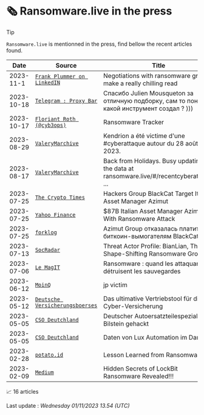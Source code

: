 
# 🗞️ Ransomware.live in the press


> [!TIP]
> `Ransomware.live` is mentionned in the press, find bellow the recent articles found.



| Date | Source | Title | Screenshot | 
|---|---|---|---|
| 2023-11-1 | [`Frank Plummer on LinkedIN`](https://www.linkedin.com/posts/frankplummer_negotiations-with-ransomware-groups-make-activity-7125464724254650369-C-tm) | Negotiations with ransomware groups make a really chilling read | [📸](https://images.ransomware.live/screenshots/press/63d207b504446c6ac777ded57c09e9fe.png) | 
| 2023-10-18 | [`Telegram : Proxy Bar`](https://t.me/proxy_bar/1784) | Спасибо  Julien Mousqueton за отличную подборку, сам то понял какой инструмент создал ? ))) | [📸](https://images.ransomware.live/screenshots/press/097def857332bafd4350e34dbb9f58ba.png) | 
| 2023-10-17 | [`Floriant Roth (@cyb3ops)`](https://twitter.com/cyb3rops/status/1714204895476068689) | Ransomware Tracker | [📸](https://images.ransomware.live/screenshots/press/8b4d8598788a0b177ce5575c048aebe1.png) | 
| 2023-08-29 | [`ValeryMarchive`](https://twitter.com/ValeryMarchive/status/1696442303223562590) | Kendrion a été victime d'une #cyberattaque autour du 28 août 2023. | [📸](https://images.ransomware.live/screenshots/press/ff2753960e719dff34c7447075a95b8b.png) | 
| 2023-08-17 | [`ValeryMarchive`](https://x.com/valerymarchive/status/1692269743208616340?s=46&t=sfDOdzIPfsi7G7-0bML2cA) | Back from Holidays. Busy updating the data at ransomware.live/#/recentcyberattacks ... | [📸](https://images.ransomware.live/screenshots/press/0e41c28f12daf411480fd729f5ebb159.png) | 
| 2023-07-25 | [`The Crypto Times`](https://www.cryptotimes.io/hackers-group-blackcat-target-italian-asset-manager-azimut/) | Hackers Group BlackCat Target Italian Asset Manager Azimut | [📸](https://images.ransomware.live/screenshots/press/77546d0ffe9c8b72913e2a60c4050ef2.png) | 
| 2023-07-25 | [`Yahoo Finance`](https://finance.yahoo.com/news/87b-italian-asset-manager-azimut-110756755.html) | $87B Italian Asset Manager Azimut Hit With Ransomware Attack | [📸](https://images.ransomware.live/screenshots/press/3ba929a08e9ff4e1e9e5111a29fe0d7f.png) | 
| 2023-07-25 | [`forklog`](https://forklog.com/news/azimut-group-otkazalas-platit-bitkoin-vymogatelyam-blackcat) | Azimut Group отказалась платить биткоин-вымогателям BlackCat | [📸](https://images.ransomware.live/screenshots/press/5123f337da595c7164a82eecb1b3ec02.png) | 
| 2023-07-13 | [`SocRadar`](https://socradar.io/threat-actor-profile-bianlian-the-shape-shifting-ransomware-group/) | Threat Actor Profile: BianLian, The Shape-Shifting Ransomware Group | [📸](https://images.ransomware.live/screenshots/press/ab8306088cf04422462f782bfc678982.png) | 
| 2023-07-06 | [`Le MagIT`](https://www.lemagit.fr/actualites/252496405/Ransomware-quand-les-attaquants-detruisent-les-sauvegardes) | Ransomware : quand les attaquants détruisent les sauvegardes | [📸](https://images.ransomware.live/screenshots/press/ba514c1e9d22323e98bc438e8b7f23ac.png) | 
| 2023-06-12 | [`MoinQ`](https://moin.qmail.jp/Security/ransomware/jp) | jp victim | [📸](https://images.ransomware.live/screenshots/press/c760e7b7d20d8ff91780c213cdcbddc9.png) | 
| 2023-05-12 | [`Deutsche Versicherungsboerses`](https://www.deutsche-versicherungsboerse.de/maklerprozesse/Das-ultimative-Vertriebstool-f%C3%BCr-die-Cyber-Versicherung-mp_40.html) | Das ultimative Vertriebstool für die Cyber-Versicherung | [📸](https://images.ransomware.live/screenshots/press/2f20a9cdecbf482b2623cf6d327f65f6.png) | 
| 2023-05-05 | [`CSO Deutchland`](https://www.cio.de/a/deutscher-autoersatzteilespezialist-bilstein-gehackt,3680894) | Deutscher Autoersatzteilespezialist Bilstein gehackt | [📸](https://images.ransomware.live/screenshots/press/42d9f4b31cad84ed93d6806c41c8f451.png) | 
| 2023-05-05 | [`CSO Deutchland`](https://www.csoonline.com/de/a/daten-von-lux-automation-im-darknet,3680897) | Daten von Lux Automation im Darknet | [📸](https://images.ransomware.live/screenshots/press/10236e11f8f7baa91b645c138c0c77d6.png) | 
| 2023-02-28 | [`potato.id`](https://potato.id/posts/lesson-learned-from-ransomware/) | Lesson Learned from Ransomware | [📸](https://images.ransomware.live/screenshots/press/8237e0f2ce11bb8d6ee6bea98f0213a3.png) | 
| 2023-02-09 | [`Medium`](https://medium.com/coinmonks/hidden-secrets-of-lockbit-ransomware-revealed-538b85296afc) | Hidden Secrets of LockBit Ransomware Revealed!!! | [📸](https://images.ransomware.live/screenshots/press/71e1bb2db62ce0952e724bc2e55d90b1.png) | 

📈 16 articles
 
Last update : _Wednesday 01/11/2023 13.54 (UTC)_
